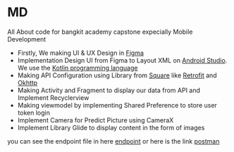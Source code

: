 # MD

All About code for bangkit academy capstone expecially Mobile Development

- Firstly, We making UI & UX Design in [Figma](https://www.figma.com/file/EkHvWBNpFZAokRjWd1Vxu8/Nutri-A)
- Implementation Design UI from Figma to Layout XML on [Android Studio](https://www.googleadservices.com/pagead/aclk?sa=L&ai=DChcSEwj1xsGL25v4AhXbkmYCHXiHBUcYABAAGgJzbQ&ae=2&ohost=www.google.com&cid=CAESbOD2a9ncKIPagBsvRDN_QjzTY_ds-mlXHDaCTwyHMrncA4awZdlr-KJF6cPE_p8Qarj4T4zjq7qchoB3wxem6dysU5Y7mb1cvz8FP9eTdG7BftMFxM0NeeWLer36t3NS4HuatsCwV1FM_rDuXg&sig=AOD64_2RA4M_ZJL_I44B31NRYf89EIg1kA&q&adurl&ved=2ahUKEwiv67qL25v4AhVzTmwGHYweBN4Q0Qx6BAgDEAE). We use the [Kotlin programming language](https://kotlinlang.org/)
- Making API Configuration using Library from [Square](https://github.com/square) like [Retrofit](https://github.com/square/retrofit) and [Okhttp](https://github.com/square/okhttp)
- Making Activity and Fragment to display our data from API and Implement Recyclerview
- Making viewmodel by implementing Shared Preference to store user token login
- Implement Camera for Predict Picture using CameraX
- Implement Library Glide to display content in the form of images 


you can see the endpoint file in here [endpoint](Endpoint.pdf) or here is the link [postman](https://documenter.getpostman.com/view/14624207/Uz5Asz7w)

